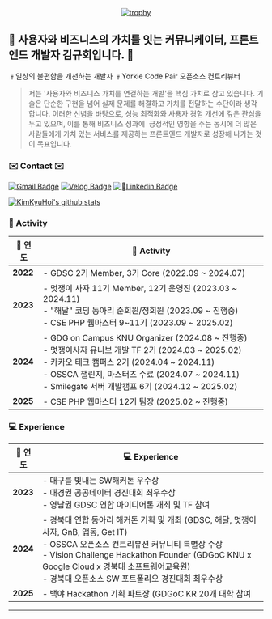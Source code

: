 <div align=center>
	
[![trophy](https://github-profile-trophy.vercel.app/?username=kimkyuhoi&row=1)](https://github.com/ryo-ma/github-profile-trophy)

  </div>
  
## :raised_hands: 사용자와 비즈니스의 가치를 잇는 커뮤니케이터, 프론트엔드 개발자 김규회입니다. :raised_hands:
﹟일상의 불편함을 개선하는 개발자 ﹟Yorkie Code Pair 오픈소스 컨트리뷰터

> 저는 '사용자와 비즈니스 가치를 연결하는 개발'을 핵심 가치로 삼고 있습니다. 기술은 단순한 구현을 넘어 실제 문제를 해결하고 가치를 전달하는 수단이라 생각합니다. 이러한 신념을 바탕으로, 성능 최적화와 사용자 경험 개선에 깊은 관심을 두고 있으며, 이를 통해 비즈니스 성과에  긍정적인 영향을 주는 동시에 더 많은 사람들에게 가치 있는 서비스를 제공하는 프론트엔드 개발자로 성장해 나가는 것이 목표입니다.
  
### ✉️ Contact ✉️
[![Gmail Badge](https://img.shields.io/badge/Gmail-d14836?style=flat-square&logo=gmail&logoColor=white&link=mailto:k546kh@gmail.com)](mailto:k546kh@gmail.com)
[![Velog Badge](https://img.shields.io/badge/Velog-444444?style=flat-square&logo=Velog&logoColor=black"&link=https://velog.io/@k_gu_wae123)](https://velog.io/@k_gu_wae123)
[![Linkedin Badge](https://img.shields.io/badge/Linkedin-1477D1?style=flat-square&logo=Linkedin&logoColor="&link=https://www.linkedin.com/in/%EA%B7%9C%ED%9A%8C-%EA%B9%80-2ba0a5254/)](https://www.linkedin.com/in/%EA%B7%9C%ED%9A%8C-%EA%B9%80-2ba0a5254/)

[![KimKyuHoi's github stats](https://github-readme-stats.vercel.app/api?username=KimKyuHoi)](https://github.com/anuraghazra/github-readme-stats)

### :runner: Activity
| 📅 연도  | 🏃 Activity |
|---------|-------------|
| **2022** | - GDSC 2기 Member, 3기 Core (2022.09 ~ 2024.07) |
| **2023** | - 멋쟁이 사자 11기 Member, 12기 운영진 (2023.03 ~ 2024.11)<br>- "해달" 코딩 동아리 준회원/정회원 (2023.09 ~ 진행중)<br>- CSE PHP 웹마스터 9~11기 (2023.09 ~ 2025.02) |
| **2024** | - GDG on Campus KNU Organizer (2024.08 ~ 진행중)<br>- 멋쟁이사자 유니브 개발 TF 2기 (2024.03 ~ 2025.02)<br>- 카카오 테크 캠퍼스 2기 (2024.04 ~ 2024.11)<br>- OSSCA 챌린지, 마스터즈 수료 (2024.07 ~ 2024.11)<br>- Smilegate 서버 개발캠프 6기 (2024.12 ~ 2025.02) |
| **2025** | - CSE PHP 웹마스터 12기 팀장 (2025.02 ~ 진행중) |

### :computer: Experience
| 📅 연도  | 💻 Experience |
|---------|---------------|
| **2023** | - 대구를 빛내는 SW해커톤 우수상<br>- 대경권 공공데이터 경진대회 최우수상<br>- 영남권 GDSC 연합 아이디어톤 개최 및 TF 참여 |
| **2024** | - 경북대 연합 동아리 해커톤 기획 및 개최 (GDSC, 해달, 멋쟁이사자, GnB, 앱동, Get IT)<br>- OSSCA 오픈소스 컨트리뷰션 커뮤니티 특별상 수상<br>- Vision Challenge Hackathon Founder (GDGoC KNU x Google Cloud x 경북대 소프트웨어교육원)<br>- 경북대 오픈소스 SW 포트폴리오 경진대회 최우수상 |
| **2025** | - 백야 Hackathon 기획 파트장 (GDGoC KR 20개 대학 참여 | [요즘 IT 인터뷰](https://yozm.wishket.com/magazine/detail/2974/) |

---

